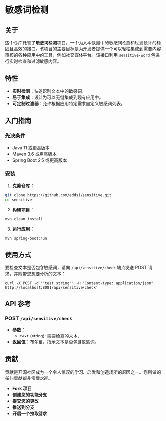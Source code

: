 # 敏感词检测

## 关于

这个仓库托管了**敏感词检测**项目，一个为文本数据中的敏感词检测和过滤设计的稳固且高效的接口。该项目的主要目标是为开发者提供一个可以轻松集成到需要内容审核的各种应用中的工具，例如社交媒体平台。该接口利用 `sensitive-word` 包进行实时检查和过滤敏感内容。

## 特性

- **实时检测**：快速识别文本中的敏感词。
- **易于集成**：设计为可以无缝集成到现有应用中。
- **可定制过滤器**：允许根据应用特定需求自定义敏感词列表。

## 入门指南

### 先决条件

- Java 11 或更高版本
- Maven 3.6 或更高版本
- Spring Boot 2.5 或更高版本

### 安装

1. **克隆仓库：**
```bash
git clone https://github.com/eddsi/sensitive.git
cd sensitive
```
2. **构建项目：**

```bash
mvn clean install
```

3.  **运行应用：**

```
mvn spring-boot:run
```

## 使用方式

要检查文本是否包含敏感词，请向 `/api/sensitive/check` 端点发送 POST 请求，并附带您想要分析的文本：

```
curl -X POST -d '"test string"' -H "Content-type: application/json" http://localhost:8081/api/sensitive/check'
```

## API 参考

### POST `/api/sensitive/check`

- **参数**：
   - `text` (string): 需要检查的文本。
- **返回值**：布尔值，指示文本是否包含敏感词。

## 贡献

贡献是开源社区成为一个令人惊叹的学习、启发和创造场所的原因之一。您所做的任何贡献都非常受欢迎。

- **Fork 项目**
- **创建您的功能分支**
- **提交您的更改**
- **推送到分支**
- **开启一个拉取请求**
